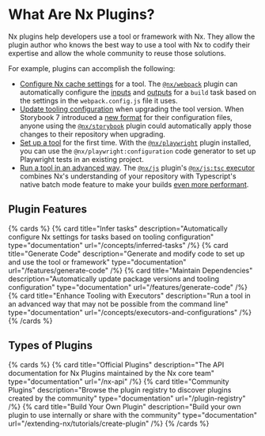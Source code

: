 # What Are Nx Plugins?

Nx plugins help developers use a tool or framework with Nx. They allow the plugin author who knows the best way to use a tool with Nx to codify their expertise and allow the whole community to reuse those solutions.

For example, plugins can accomplish the following:

- [Configure Nx cache settings](/concepts/inferred-tasks) for a tool. The [`@nx/webpack`](/nx-api/webpack) plugin can automatically configure the [inputs](/recipes/running-tasks/configure-inputs) and [outputs](/recipes/running-tasks/configure-outputs) for a `build` task based on the settings in the `webpack.config.js` file it uses.
- [Update tooling configuration](/features/automate-updating-dependencies) when upgrading the tool version. When Storybook 7 introduced a [new format](https://storybook.js.org/blog/storybook-csf3-is-here) for their configuration files, anyone using the [`@nx/storybook`](/nx-api/storybook) plugin could automatically apply those changes to their repository when upgrading.
- [Set up a tool](/features/generate-code) for the first time. With the [`@nx/playwright`](/nx-api/playwright) plugin installed, you can use the `@nx/playwright:configuration` code generator to set up Playwright tests in an existing project.
- [Run a tool in an advanced way](/concepts/executors-and-configurations). The [`@nx/js`](/nx-api/js) plugin's [`@nx/js:tsc` executor](/nx-api/js/executors/tsc) combines Nx's understanding of your repository with Typescript's native batch mode feature to make your builds [even more performant](/recipes/tips-n-tricks/enable-tsc-batch-mode).

## Plugin Features

{% cards %}
{% card title="Infer tasks" description="Automatically configure Nx settings for tasks based on tooling configuration" type="documentation" url="/concepts/inferred-tasks" /%}
{% card title="Generate Code" description="Generate and modify code to set up and use the tool or framework" type="documentation" url="/features/generate-code" /%}
{% card title="Maintain Dependencies" description="Automatically update package versions and tooling configuration" type="documentation" url="/features/generate-code" /%}
{% card title="Enhance Tooling with Executors" description="Run a tool in an advanced way that may not be possible from the command line" type="documentation" url="/concepts/executors-and-configurations" /%}
{% /cards %}

## Types of Plugins

{% cards %}
{% card title="Official Plugins" description="The API documentation for Nx Plugins maintained by the Nx core team" type="documentation" url="/nx-api" /%}
{% card title="Community Plugins" description="Browse the plugin registry to discover plugins created by the community" type="documentation" url="/plugin-registry" /%}
{% card title="Build Your Own Plugin" description="Build your own plugin to use internally or share with the community" type="documentation" url="/extending-nx/tutorials/create-plugin" /%}
{% /cards %}
